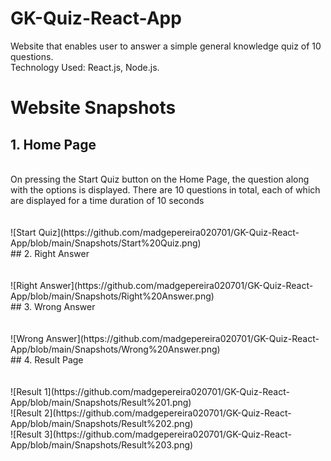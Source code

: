 # GK-Quiz-React-App
Website that enables user to answer a simple general knowledge quiz of 10 questions.<br>
Technology Used: React.js, Node.js.<br>
# Website Snapshots
## 1. Home Page 
<br>
On pressing the Start Quiz button on the Home Page, the question along with the options is displayed. There are 10 questions in total, each of which are displayed for a time duration of 10 seconds<br><br><br>
![Start Quiz](https://github.com/madgepereira020701/GK-Quiz-React-App/blob/main/Snapshots/Start%20Quiz.png)<br>
## 2. Right Answer
<br><br><br>
![Right Answer](https://github.com/madgepereira020701/GK-Quiz-React-App/blob/main/Snapshots/Right%20Answer.png)<br>
## 3. Wrong Answer
<br><br><br>
![Wrong Answer](https://github.com/madgepereira020701/GK-Quiz-React-App/blob/main/Snapshots/Wrong%20Answer.png)<br>
## 4. Result Page
<br><br><br>![Result 1](https://github.com/madgepereira020701/GK-Quiz-React-App/blob/main/Snapshots/Result%201.png)<br>
![Result 2](https://github.com/madgepereira020701/GK-Quiz-React-App/blob/main/Snapshots/Result%202.png)<br>
![Result 3](https://github.com/madgepereira020701/GK-Quiz-React-App/blob/main/Snapshots/Result%203.png)<br>

